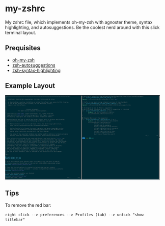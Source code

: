 # my-zshrc
My zshrc file, which implements oh-my-zsh with agnoster theme, syntax highlighting, and autosuggestions. Be the coolest nerd around with this slick terminal layout.

## Prequisites

* [oh-my-zsh][zsh]
* [zsh-autosuggestions][suggestions]
* [zsh-syntax-highlighting][highlighting]

## Example Layout
![optional caption text](example.png)

## Tips
To remove the red bar:
```{p}
right click --> preferences --> Profiles (tab) --> untick "show titlebar"
```


[zsh]: https://github.com/robbyrussell/oh-my-zsh "oh-my-zsh"
[suggestions]: https://github.com/zsh-users/zsh-autosuggestions "zsh-autosuggestions"
[highlighting]: https://github.com/zsh-users/zsh-syntax-highlighting "zsh-syntax-highlighting"


